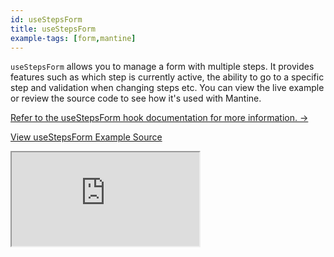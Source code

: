 ```yaml
---
id: useStepsForm
title: useStepsForm
example-tags: [form,mantine]
---
```


`useStepsForm` allows you to manage a form with multiple steps. It provides features such as which step is currently active, the ability to go to a specific step and validation when changing steps etc. You can view the live example or review the source code to see how it's used with Mantine.

[Refer to the useStepsForm hook documentation for more information. →](/api-reference/mantine/hooks/form/useStepsForm.md)

[View useStepsForm Example Source](https://github.com/refinedev/refine/tree/master/examples/form/mantine/useStepsForm)

<iframe loading="lazy" src="https://stackblitz.com/github/refinedev/refine/tree/master/examples/form/mantine/useStepsForm?embed=1&view=preview&theme=dark&preset=node&ctl=1"
    style={{width: "100%", height:"80vh", border: "0px", borderRadius: "8px", overflow:"hidden"}}
    title="mantine-use-steps-form-example"
></iframe>
